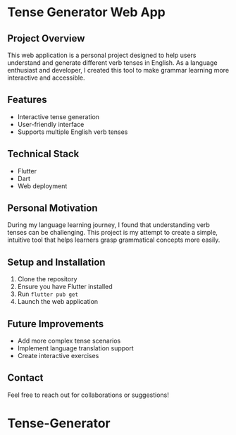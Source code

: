# Tense Generator Web App

## Project Overview
This web application is a personal project designed to help users understand and generate different verb tenses in English. As a language enthusiast and developer, I created this tool to make grammar learning more interactive and accessible.

## Features
- Interactive tense generation
- User-friendly interface
- Supports multiple English verb tenses

## Technical Stack
- Flutter
- Dart
- Web deployment

## Personal Motivation
During my language learning journey, I found that understanding verb tenses can be challenging. This project is my attempt to create a simple, intuitive tool that helps learners grasp grammatical concepts more easily.

## Setup and Installation
1. Clone the repository
2. Ensure you have Flutter installed
3. Run `flutter pub get`
4. Launch the web application

## Future Improvements
- Add more complex tense scenarios
- Implement language translation support
- Create interactive exercises

## Contact
Feel free to reach out for collaborations or suggestions!
# Tense-Generator
